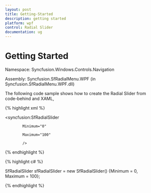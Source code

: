 ```yaml
---
layout: post
title: Getting-Started
description: getting started 
platform: wpf
control: Radial Slider 
documentation: ug
---
```


# Getting Started 

Namespace: Syncfusion.Windows.Controls.Navigation 

Assembly: Syncfusion.SfRadialMenu.WPF (in Syncfusion.SfRadialMenu.WPF.dll) 

The following code sample shows how to create the Radial Slider from code-behind and XAML, 

{% highlight xml %}

<syncfusion:SfRadialSlider

            Minimum="0" 

            Maximum="100"  

            />

{% endhighlight  %}

{% highlight c# %}

SfRadialSlider sfRadialSlider = new SfRadialSlider() {Minimum = 0, Maximum = 100};

{% endhighlight  %}

